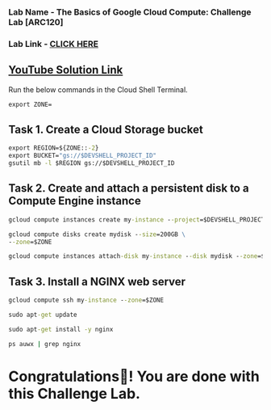 ### Lab Name - The Basics of Google Cloud Compute: Challenge Lab [ARC120]
### Lab Link - [CLICK HERE](https://www.cloudskillsboost.google/focuses/65384?parent=catalog)

## [YouTube Solution Link](https://youtu.be/7OAMnqoLSuU)

Run the below commands in the Cloud Shell Terminal.

```cmd  
export ZONE=
```

## Task 1. Create a Cloud Storage bucket

```cmd
export REGION=${ZONE::-2}
export BUCKET="gs://$DEVSHELL_PROJECT_ID"
gsutil mb -l $REGION gs://$DEVSHELL_PROJECT_ID
```

## Task 2. Create and attach a persistent disk to a Compute Engine instance 

```cmd
gcloud compute instances create my-instance --project=$DEVSHELL_PROJECT_ID --zone=$ZONE --machine-type=e2-medium --tags=http-server

gcloud compute disks create mydisk --size=200GB \
--zone=$ZONE

gcloud compute instances attach-disk my-instance --disk mydisk --zone=$ZONE
```


## Task 3. Install a NGINX web server

```cmd
gcloud compute ssh my-instance --zone=$ZONE
```

```cmd
sudo apt-get update

sudo apt-get install -y nginx

ps auwx | grep nginx
```

# Congratulations🎉! You are done with this Challenge Lab.